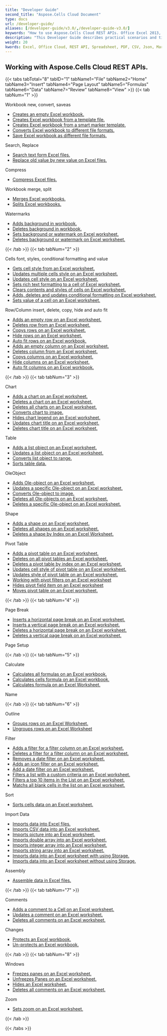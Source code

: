 ```yaml
---
title: "Developer Guide"
second_title: "Aspose.Cells Cloud Document"
type: docs
url: /developer-guide/
aliases: [/developer-guide/v3.0/,/developer-guide-v3.0/]
keywords: "How to use Aspose.Cells Cloud REST APIs. Office Excel 2013,  Office Excel 2016,  Office Excel 2019，office Excel 365."
description: "This Developer Guide describes practical scenarios and tips to help you use specific Aspose.Cells for .NET features, achieve a certain Excel document appearance, or make a use case possible."
weight: 20
kwords: Excel, Office Cloud, REST API, Spreadsheet, PDF, CSV, Json, Markdwon, Developer Guide
---
```


## Working with Aspose.Cells Cloud REST APIs.

{{< tabs tabTotal="8" tabID="1" tabName1="File" tabName2="Home" tabName3="Insert" tabName4="Page Layout" tabName5="Formulas" tabName6="Data" tabName7="Review" tabName8="View" >}}
{{< tab tabNum="1" >}}
<div class="row">
    <div class="col-md-6">
        <p>Workbook new, convert, saveas</p>
        <ul>
            <li><a href="/cells/create-an-empty-excel-workbook/">Creates an empty Excel workbook.</a></li>
            <li><a href="/cells/create-excel-workbook-from-a-template-file/">Creates Excel workbook from a template file.</a></li>
            <li><a href="/cells/create-excel-workbook-from-a-smartmarker-template/">Creates Excel workbook from a smart marker template.</a></li>
            <li><a href="/cells/convert/">Converts Excel workbook to different file formats.</a></li>
            <li><a href="/cells/saveas-other-formats/">Save Excel workbook as different file formats.</a></li>
        </ul>
        <p>Search, Replace</p>
        <ul>
            <li><a href="/cells/search/">Search text form Excel files.</a></li>
            <li><a href="/cells/replace/">Replace old value by new value on Excel files.</a></li>
        </ul>
        <p>Compress</p>
        <ul>
            <li><a href="/cells/compress/">Compress Excel files.</a></li>
        </ul>
    </div>
    <div class="col-md-6">
        <p>Workbook merge, split</p>
        <ul>
            <li><a href="/cells/merge/">Merges Excel workbooks.</a></li>
            <li><a href="/cells/split/">Splits Excel workbooks.</a></li>
        </ul>
        <p>Watermarks</p>
        <ul>
            <li><a href="/cells/add-background-in-workbook/">Adds background in workbook.</a></li>
            <li><a href="/cells/delete-background-in-workbook/">Deletes background in workbook.</a></li>
            <li><a href="/cells/set-background-or-watermark-for-excel-worksheet/">Sets background or watermark on Excel worksheet.</a></li>
            <li><a href="/cells/delete-background-or-watermark-of-excel-worksheet/">Deletes background or watermark on Excel worksheet.</a></li>
        </ul>
    </div>
</div>
{{< /tab >}}
{{< tab tabNum="2" >}}
<div class="row">
    <div class="col-md-6">
        <p>Cells font, styles, conditional formatting and value</p>
        <ul>
            <li><a href="/cells/get-cell-style-from-a-worksheet/">Gets cell style from an Excel worksheet.</a></li>
            <li><a href="/cells/update-multiple-cells-style/">Updates multiple cells style on an Excel worksheet.</a></li>
            <li><a href="/cells/change-cell-style-in-excel-worksheet/">Updates cell style on an Excel worksheet.</a></li>
            <li><a href="/cells/apply-rich-text-formatting-to-a-cell/">Sets rich text formatting to a cell of Excel worksheet.</a></li>
            <li><a href="/cells/clear-contents-and-styles-of-cells-in-excel-worksheet/">Clears contents and styles of cells on Excel worksheet.</a></li>
            <li><a href="/cells/working-with-conditional-formatting/">Adds, deletes and updates conditional formatting on Excel worksheet.</a></li>
            <li><a href="/cells/set-value-of-a-cell-in-a-worksheet/">Sets value of a cell on an Excel worksheet.</a></li>
        </ul>
    </div>
    <div class="col-md-6">
        <p>Row/Column insert, delete, copy, hide and auto fit</p>
        <ul>
            <li><a href="/cells/add-an-empty-row-in-a-worksheet/">Adds an empty row on an Excel worksheet.</a></li>
            <li><a href="/cells/delete-row-from-a-worksheet/">Deletes row from an Excel worksheet.</a></li>
            <li><a href="/cells/copy-rows-in-excel-worksheet/">Copys rows on an Excel worksheet.</a></li>
            <li><a href="/cells/hide-rows-in-excel-worksheet/">Hide rows on an Excel worksheet.</a></li>
            <li><a href="/cells/auto-fit-rows-in-excel-workbooks/">Auto fit rows on an Excel workbook.</a></li>
            <li><a href="/cells/columns/add/">Adds an empty column on an Excel worksheet.</a></li>
            <li><a href="/cells/columns/delete/">Deletes column from an Excel worksheet.</a></li>
            <li><a href="/cells/columns/copy/">Copys columns on an Excel worksheet.</a></li>
            <li><a href="/cells/columns/hide/">Hide columns on an Excel worksheet.</a></li>
            <li><a href="/cells/columns/autofit/">Auto fit columns on an Excel workbook.</a></li>
        </ul>
    </div>
</div>
{{< /tab >}}
{{< tab tabNum="3" >}}
<div class="row">
    <div class="col-md-6">
        <p>Chart</p>
        <ul>
            <li><a href="/cells/add-a-chart-in-a-worksheet/">Adds a chart on an Excel worksheet.</a></li>
            <li><a href="/cells/delete-a-chart-from-a-worksheet/">Deletes a chart on an Excel worksheet.</a></li>
            <li><a href="/cells/delete-all-charts-from-a-worksheet/">Deletes all charts on an Excel worksheet.</a></li>
            <li><a href="/cells/convert-chart-to-image/">Converts chart to image.</a></li>
            <li><a href="/cells/hide-chart-legend-in-a-worksheet/">Hides chart legend on an Excel worksheet.</a></li>
            <li><a href="/cells/update-chart-title-in-excel-worksheet/">Updates chart title on an Excel worksheet.</a></li>
            <li><a href="/cells/delete-chart-title-in-a-worksheet/">Deletes chart title on an Excel worksheet.</a></li>
        </ul>
        <p>Table</p>
        <ul>
            <li><a href="/cells/add-a-list-object-or-table-inside-the-worksheet/">Adds a list object on an Excel worksheet.</a></li>
            <li><a href="/cells/update-a-list-object-or-table-inside-the-worksheet/">Updates a list object on an Excel worksheet.</a></li>
            <li><a href="/cells/convert-list-object-or-table-to-range/">Converts list object to range.</a></li>
            <li><a href="/cells/sort-table-data/">Sorts table data.</a></li>
        </ul>
        <p>OleObject</p>
        <ul>
            <li><a href="/cells/add-oleobject-to-excel-worksheet/">Adds Ole-object on an Excel worksheet.</a></li>
            <li><a href="/cells/update-a-specific-oleobject-from-excel-worksheet/">Updates a specific Ole-object on an Excel worksheet.</a></li>
            <li><a href="/cells/convert-oleobject-to-image/">Converts Ole-object to image.</a></li>
            <li><a href="/cells/delete-all-oleobjects-from-excel-worksheet/">Deletes all Ole-objects on an Excel worksheet.</a></li>
            <li><a href="/cells/delete-a-specific-oleobject-from-excel-worksheet/">Deletes a specific Ole-object on an Excel worksheet.</a></li>
        </ul>
    </div>
    <div class="col-md-6">
        <p>Shape</p>
        <ul>
            <li><a href="/cells/add-a-shape-inside-the-worksheet/">Adds a shape on an Excel worksheet.</a></li>
            <li><a href="/cells/delete-all-shapes-inside-the-worksheet/">Deletes all shapes on an Excel worksheet.</a></li>
            <li><a href="/cells/delete-a-shape-by-index-inside-the-worksheet/">Deletes a shape by Index on an Excel Worksheet.</a></li>
        </ul>
        <p>Pivot Table</p>
        <ul>
            <li><a href="/cells/add-a-pivot-table-in-a-worksheet/">Adds a pivot table on an Excel worksheet.</a></li>
            <li><a href="/cells/delete-worksheet-pivot-tables/">Deletes on all pivot tables an Excel worksheet.</a></li>
            <li><a href="/cells/delete-worksheet-pivot-table-by-index/">Deletes a pivot table by index on an Excel worksheet.</a></li>
            <li><a href="/cells/update-cell-style-for-pivot-table/">Updates cell style of pivot table on an Excel worksheet.</a></li>
            <li><a href="/cells/update-style-for-pivot-table/">Updates style of pivot table on an Excel worksheet.</a></li>
            <li><a href="/cells/working-with-pivot-filters/">Working with pivot filters on an Excel worksheet</a></li>
            <li><a href="/cells/hide-pivot-field-item/">Hides pivot field item on an Excel worksheet</a></li>
            <li><a href="/cells/move-pivot-table/">Moves pivot table on an Excel worksheet.</a></li>
        </ul>
    </div>
</div>
{{< /tab >}}
{{< tab tabNum="4" >}}
<div class="row">
    <div class="col-md-6">
        <p>Page Break</p>
        <ul>
            <li><a href="/cells/insert-horizontal-page-break-inside-worksheet/">Inserts a horizontal page break on an Excel worksheet.</a></li>
            <li><a href="/cells/insert-vertical-page-break-inside-worksheet/">Inserts a vertical page break on an Excel worksheet.</a></li>
            <li><a href="/cells/delete-horizontal-page-break-inside-worksheet/">Deletes a horizontal page break on an Excel worksheet.</a></li>
            <li><a href="/cells/delete-vertical-page-break-inside-worksheet/">Deletes a vertical page break on an Excel worksheet.</a></li>
        </ul>
    </div>
    <div class="col-md-6">
        <p>Page Setup</p>
        <ul>
        </ul>
    </div>
</div>
{{< /tab >}}
{{< tab tabNum="5" >}}
<div class="row">
    <div class="col-md-6">
        <p>Calculate</p>
        <ul>
            <li><a href="/cells/calculate-all-formulas-in-a-workbook/">Calculates all formulas on an Excel workbook.</a></li>
            <li><a href="/cells/calculate-cells-formula/">Calculates cells formula on an Excel workbook.</a></li>
            <li><a href="/cells/calculate-formula-in-a-worksheet/">Calculates formula on an Excel Worksheet.</a></li>
        </ul>
    </div>
    <div class="col-md-6">
        <p>Name</p>
        <ul>
        </ul>
    </div>
</div>
{{< /tab >}}
{{< tab tabNum="6" >}}
<div class="row">
    <div class="col-md-6">
        <p>Outline</p>
        <ul>
            <li><a href="/cells/group-rows-in-excel-worksheet/">Groups rows on an Excel Worksheet.</a></li>
            <li><a href="/cells/ungroup-rows-in-excel-worksheet/">Ungroups rows on an Excel Worksheet</a></li>
        </ul>
        <p>Filter</p>
        <ul>
            <li><a href="/cells/add-a-filter-for-a-filter-column/">Adds a filter for a filter column on an Excel worksheet.</a></li>
            <li><a href="/cells/delete-a-filter-for-a-filter-column/">Deletes a filter for a filter column on an Excel worksheet.</a></li>
            <li><a href="/cells/remove-a-date-filter/">Removes a date filter on an Excel worksheet.</a></li>
            <li><a href="/cells/add-an-icon-filter/">Adds an icon filter on an Excel worksheet.</a></li>
            <li><a href="/cells/add-date-filter-in-a-worksheet/">Add a date filter on an Excel worksheet.</a></li>
            <li><a href="/cells/filter-data-by-using-an-autofilter/">Filters a list with a custom criteria on an Excel worksheet.</a></li>
            <li><a href="/cells/filter-the-top-10-items-in-the-list/">Filters a top 10 items in the List on an Excel worksheet.</a></li>
            <li><a href="/cells/match-all-blank-cells-in-the-list/">Matchs all blank cells in the list on an Excel worksheet.</a></li>
        </ul>
            <p>Sort</p>
        <ul>
            <li><a href="/cells/sort-worksheet-data/">Sorts cells data on an Excel worksheet.</a></li>
        </ul>
    </div>
    <div class="col-md-6">
        <p>Import Data</p>
        <ul>
            <li><a href="/cells/import/">Imports data into Excel files.</a></li>
            <li><a href="/cells/import-csv-data-into-worksheet/">Imports CSV data into an Excel worksheet.</a></li>
            <li><a href="/cells/import/picture/">Imports picture into an Excel worksheet.</a></li>
            <li><a href="/cells/import/double-array/">Imports double array into an Excel worksheet.</a></li>
            <li><a href="/cells/import/integer-array/">Imports integer array into an Excel worksheet.</a></li>
            <li><a href="/cells/import/string-array/">Imports string array into an Excel worksheet.</a></li>
            <li><a href="/cells/import/with-using-storage/">Imports data into an Excel worksheet with using Storage.</a></li>
            <li><a href="/cells/import/without-using-storage/">Imports data into an Excel worksheet without using Storage.</a></li>
        </ul>
        <p>Assembly</p>
        <ul>
            <li><a href="/cells/assembly/">Assemble data in Excel files.</a></li>
        </ul>
    </div>
</div>
{{< /tab >}}
{{< tab tabNum="7" >}}
<div class="row">
    <div class="col-md-6">
        <p>Comments</p>
        <ul>
            <li><a href="/cells/add-a-comment-to-a-cell-in-a-worksheet/">Adds a comment to a Cell on an Excel worksheet.</a></li>
            <li><a href="/cells/update-a-comment-in-excel-workbook/">Updates a comment on an Excel worksheet.</a></li>
            <li><a href="/cells/delete-all-comments-in-a-worksheet/">Deletes all comments on an Excel worksheet.</a></li>
        </ul>
    </div>
    <div class="col-md-6">
        <p>Changes</p>
        <ul>
            <li><a href="/cells/protect-excel-workbooks/">Protects an Excel workbook.</a></li>
            <li><a href="/cells/unprotect-excel-workbooks/">Un-protects an Excel workbook.</a></li>
        </ul>
    </div>
</div>
{{< /tab >}}
{{< tab tabNum="8" >}}
<div class="row">
    <div class="col-md-6">
        <p>Windows</p>
        <ul>
            <li><a href="/cells/freeze-panes-in-excel-worksheet/">Freezes panes on an Excel worksheet.</a></li>
            <li><a href="/cells/unfreeze-panes-in-excel-worksheet/">Unfreezes Panes on an Excel worksheet.</a></li>
            <li><a href="/cells/hide-excel-worksheets/">Hides an Excel worksheet.</a></li>
            <li><a href="/cells/unhide-excel-worksheets/">Deletes all comments on an Excel worksheet.</a></li>
        </ul>
    </div>
    <div class="col-md-6">
        <p>Zoom</p>
        <ul>
            <li><a href="/cells/set-zoom-in-excel-worksheet/">Sets zoom on an Excel worksheet.</a></li>
        </ul>
    </div>
</div>
{{< /tab >}}

{{< /tabs >}}
